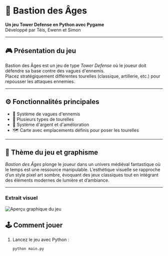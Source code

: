 # 🏰 Bastion des Âges

**Un jeu Tower Defense en Python avec Pygame**  
Développé par Téis, Ewenn et Simon

---

## 🎮 Présentation du jeu

Bastion des Âges est un jeu de type *Tower Defense* où le joueur doit défendre sa base contre des vagues d'ennemis.  
Placez stratégiquement différentes tourelles (classique, artillerie, etc.) pour repousser les attaques ennemies.

---

## ⚙️ Fonctionnalités principales

- 🌊 Système de vagues d'ennemis
- 🧱 Plusieurs types de tourelles
- 💸 Système d'argent et d'amélioration
- 🗺️ Carte avec emplacements définis pour poser les tourelles

---

## 🎨 Thème du jeu et graphisme

*Bastion des Âges* plonge le joueur dans un univers médiéval fantastique où le temps est une ressource manipulable. L’esthétique visuelle se rapproche d’un style pixel art sombre, évoquant des jeux classiques tout en intégrant des éléments modernes de lumière et d’ambiance.

---

### Extrait visuel

![Aperçu graphique du jeu](./assets/theme.png)


## 🕹️ Comment jouer

1. Lancez le jeu avec Python :
   ```bash
   python main.py
